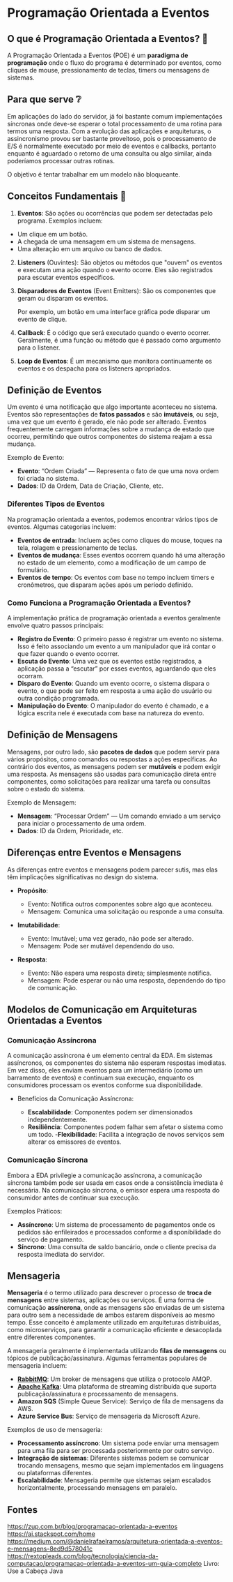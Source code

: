 # Programação Orientada a Eventos

## O que é Programação Orientada a Eventos? 🤔
A Programação Orientada a Eventos (POE) é um **paradigma de programação** onde o fluxo do programa é determinado por eventos, como cliques de mouse, pressionamento de teclas, timers ou mensagens de sistemas.

## Para que serve ❔
Em aplicações do lado do servidor, já foi bastante comum implementações síncronas onde deve-se esperar o total processamento de uma rotina para termos uma resposta. Com a evolução das aplicações e arquiteturas, o assincronismo provou ser bastante proveitoso, pois o processamento de E/S é normalmente executado por meio de eventos e callbacks, portanto enquanto é aguardado o retorno de uma consulta ou algo similar, ainda poderíamos processar outras rotinas.

O objetivo é tentar trabalhar em um modelo não bloqueante.

## Conceitos Fundamentais 📒

1) **Eventos**: São ações ou ocorrências que podem ser detectadas pelo programa. Exemplos incluem:
- Um clique em um botão.
- A chegada de uma mensagem em um sistema de mensagens.
- Uma alteração em um arquivo ou banco de dados.

2) **Listeners** (Ouvintes): São objetos ou métodos que "ouvem" os eventos e executam uma ação quando o evento ocorre. Eles são registrados para escutar eventos específicos.


3) **Disparadores de Eventos** (Event Emitters): São os componentes que geram ou disparam os eventos.

   Por exemplo, um botão em uma interface gráfica pode disparar um evento de clique.


4) **Callback**: É o código que será executado quando o evento ocorrer. Geralmente, é uma função ou método que é passado como argumento para o listener.


5) **Loop de Eventos**: É um mecanismo que monitora continuamente os eventos e os despacha para os listeners apropriados.

## Definição de Eventos
Um evento é uma notificação que algo importante aconteceu no sistema. Eventos são representações de **fatos passados** e são **imutáveis**, ou seja, uma vez que um evento é gerado, ele não pode ser alterado. Eventos frequentemente carregam informações sobre a mudança de estado que ocorreu, permitindo que outros componentes do sistema reajam a essa mudança.

Exemplo de Evento:

- **Evento**: “Ordem Criada” — Representa o fato de que uma nova ordem foi criada no sistema.
- **Dados**: ID da Ordem, Data de Criação, Cliente, etc.

### Diferentes Tipos de Eventos
Na programação orientada a eventos, podemos encontrar vários tipos de eventos. Algumas categorias incluem:

- **Eventos de entrada**: Incluem ações como cliques do mouse, toques na tela, rolagem e pressionamento de teclas.
- **Eventos de mudança**: Esses eventos ocorrem quando há uma alteração no estado de um elemento, como a modificação de um campo de formulário.
- **Eventos de tempo**: Os eventos com base no tempo incluem timers e cronômetros, que disparam ações após um período definido.

### Como Funciona a Programação Orientada a Eventos?
A implementação prática de programação orientada a eventos geralmente envolve quatro passos principais:

- **Registro do Evento**: O primeiro passo é registrar um evento no sistema. Isso é feito associando um evento a um manipulador que irá contar o que fazer quando o evento ocorrer.
- **Escuta do Evento**: Uma vez que os eventos estão registrados, a aplicação passa a “escutar” por esses eventos, aguardando que eles ocorram.
- **Disparo do Evento**: Quando um evento ocorre, o sistema dispara o evento, o que pode ser feito em resposta a uma ação do usuário ou outra condição programada.
- **Manipulação do Evento**: O manipulador do evento é chamado, e a lógica escrita nele é executada com base na natureza do evento.

## Definição de Mensagens
Mensagens, por outro lado, são **pacotes de dados** que podem servir para vários propósitos, como comandos ou respostas a ações específicas. Ao contrário dos eventos, as mensagens podem ser **mutáveis** e podem exigir uma resposta. As mensagens são usadas para comunicação direta entre componentes, como solicitações para realizar uma tarefa ou consultas sobre o estado do sistema.

Exemplo de Mensagem:

- **Mensagem**: “Processar Ordem” — Um comando enviado a um serviço para iniciar o processamento de uma ordem.
- **Dados**: ID da Ordem, Prioridade, etc.

## Diferenças entre Eventos e Mensagens
As diferenças entre eventos e mensagens podem parecer sutis, mas elas têm implicações significativas no design do sistema.

- **Propósito**:

  - Evento: Notifica outros componentes sobre algo que aconteceu.
  - Mensagem: Comunica uma solicitação ou responde a uma consulta.
  
- **Imutabilidade**:

   - Evento: Imutável; uma vez gerado, não pode ser alterado.
   - Mensagem: Pode ser mutável dependendo do uso.

- **Resposta**:

   - Evento: Não espera uma resposta direta; simplesmente notifica.
   - Mensagem: Pode esperar ou não uma resposta, dependendo do tipo de comunicação.

## Modelos de Comunicação em Arquiteturas Orientadas a Eventos

### **Comunicação Assíncrona**
A comunicação assíncrona é um elemento central da EDA. Em sistemas assíncronos, os componentes do sistema não esperam respostas imediatas. Em vez disso, eles enviam eventos para um intermediário (como um barramento de eventos) e continuam sua execução, enquanto os consumidores processam os eventos conforme sua disponibilidade.

- Benefícios da Comunicação Assíncrona:

   - **Escalabilidade**: Componentes podem ser dimensionados independentemente.
   - **Resiliência**: Componentes podem falhar sem afetar o sistema como um todo.
   -**Flexibilidade**: Facilita a integração de novos serviços sem alterar os emissores de eventos.

### Comunicação Síncrona
Embora a EDA privilegie a comunicação assíncrona, a comunicação síncrona também pode ser usada em casos onde a consistência imediata é necessária. Na comunicação síncrona, o emissor espera uma resposta do consumidor antes de continuar sua execução.

Exemplos Práticos:

- **Assíncrono**: Um sistema de processamento de pagamentos onde os pedidos são enfileirados e processados conforme a disponibilidade do serviço de pagamento.
- **Síncrono**: Uma consulta de saldo bancário, onde o cliente precisa da resposta imediata do servidor.

## Mensageria 
**Mensageria** é o termo utilizado para descrever o processo de **troca de mensagens** entre sistemas, aplicações ou serviços. É uma forma de comunicação **assíncrona**, onde as mensagens são enviadas de um sistema para outro sem a necessidade de ambos estarem disponíveis ao mesmo tempo. Esse conceito é amplamente utilizado em arquiteturas distribuídas, como microserviços, para garantir a comunicação eficiente e desacoplada entre diferentes componentes.

A mensageria geralmente é implementada utilizando **filas de mensagens** ou tópicos de publicação/assinatura. Algumas ferramentas populares de mensageria incluem:

- [**RabbitMQ**](RabbitMQ): Um broker de mensagens que utiliza o protocolo AMQP.
- [**Apache Kafka**](Kafka.md): Uma plataforma de streaming distribuída que suporta publicação/assinatura e processamento de mensagens.
- **Amazon SQS** (Simple Queue Service): Serviço de fila de mensagens da AWS.
- **Azure Service Bus**: Serviço de mensageria da Microsoft Azure.

Exemplos de uso de mensageria:

- **Processamento assíncrono**: Um sistema pode enviar uma mensagem para uma fila para ser processada posteriormente por outro serviço.
- **Integração de sistemas**: Diferentes sistemas podem se comunicar trocando mensagens, mesmo que sejam implementados em linguagens ou plataformas diferentes.
- **Escalabilidade**: Mensageria permite que sistemas sejam escalados horizontalmente, processando mensagens em paralelo.

## Fontes
https://zup.com.br/blog/programacao-orientada-a-eventos
https://ai.stackspot.com/home
https://medium.com/@danielrafaelramos/arquitetura-orientada-a-eventos-e-mensagens-8ed9d578041c
https://rextopleads.com/blog/tecnologia/ciencia-da-computacao/programacao-orientada-a-eventos-um-guia-completo
Livro: Use a Cabeça Java